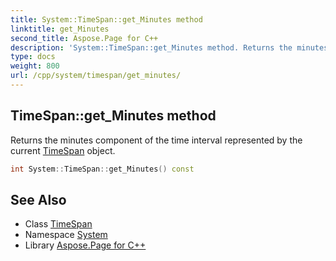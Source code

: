 ```yaml
---
title: System::TimeSpan::get_Minutes method
linktitle: get_Minutes
second_title: Aspose.Page for C++
description: 'System::TimeSpan::get_Minutes method. Returns the minutes component of the time interval represented by the current TimeSpan object in C++.'
type: docs
weight: 800
url: /cpp/system/timespan/get_minutes/
---
```

## TimeSpan::get_Minutes method


Returns the minutes component of the time interval represented by the current [TimeSpan](../) object.

```cpp
int System::TimeSpan::get_Minutes() const
```

## See Also

* Class [TimeSpan](../)
* Namespace [System](../../)
* Library [Aspose.Page for C++](../../../)
